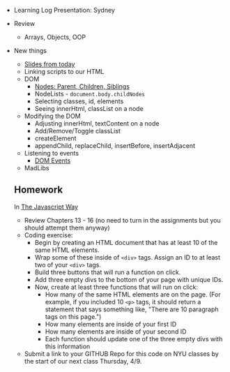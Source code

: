 * Learning Log Presentation: Sydney

* Review
  * Arrays, Objects, OOP

* New things
  * [Slides from today](https://docs.google.com/presentation/d/1UiahbsgTToZ7IXuFFS-7V7TwXvUwDM9dOGI-vxKBMoY/edit?usp=sharing)
  * Linking scripts to our HTML
  * DOM
    * [Nodes: Parent, Children, Siblings](https://github.com/thejsway/thejsway/blob/master/manuscript/chapter13.md#web-page-structure)
    * NodeLists - `document.body.childNodes`
    * Selecting classes, id, elements
    * Seeing innerHtml, classList on a node
  * Modifying the DOM
    * Adjusting innerHtml, textContent on a node
    * Add/Remove/Toggle classList
    * createElement
    * appendChild, replaceChild, insertBefore, insertAdjacent
  * Listening to events
    * [DOM Events](https://www.w3schools.com/jsref/dom_obj_event.asp)
  * MadLibs

  ## Homework
  In [The Javascript Way](https://github.com/thejsway/thejsway)
    * Review Chapters 13 - 16 (no need to turn in the assignments but you should attempt them anyway)
    * Coding exercise:
      * Begin by creating an HTML document that has at least 10 of the same HTML elements.
      * Wrap some of these inside of `<div>` tags. Assign an ID to at least two of your `<div>` tags.
      * Build three buttons that will run a function on click.
      * Add three empty divs to the bottom of your page with unique IDs.
      * Now, create at least three functions that will run on click:
        * How many of the same HTML elements are on the page. (For example, if you included 10 `<p>`  tags, it should return a statement that says something like, "There are 10 paragraph tags on this page.")
        * How many elements are inside of your first ID
        * How many elements are inside of your second ID
        * Each function should update one of the three empty divs with this information
    * Submit a link to your GITHUB Repo for this code on NYU classes by the start of our next class Thursday, 4/9.


